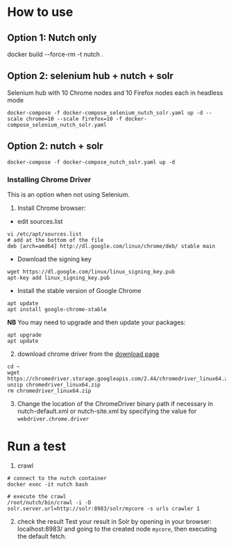 # How to use
## Option 1: Nutch only
docker build --force-rm  -t nutch .

## Option 2:  selenium hub + nutch + solr
Selenium hub with 10 Chrome nodes and 10 Firefox nodes each in headless mode
```
docker-compose -f docker-compose_selenium_nutch_solr.yaml up -d --scale chrome=10 --scale firefox=10 -f docker-compose_selenium_nutch_solr.yaml
```
## Option 2: nutch + solr

```
docker-compose -f docker-compose_nutch_solr.yaml up -d
```

### Installing Chrome Driver

This is an option when not using Selenium.

1) Install Chrome browser:
* edit sources.list

```
vi /etc/apt/sources.list
# add at the bottom of the file
deb [arch=amd64] http://dl.google.com/linux/chrome/deb/ stable main
```

* Download the signing key
```
wget https://dl.google.com/linux/linux_signing_key.pub
apt-key add linux_signing_key.pub
```

* Install the stable version of Google Chrome
```
apt update
apt install google-chrome-stable
```

**NB**
You may need to upgrade and then update your packages:
```
apt upgrade
apt update
```

2) download chrome driver from the [download page](http://chromedriver.chromium.org/downloads)
```
cd ~
wget https://chromedriver.storage.googleapis.com/2.44/chromedriver_linux64.zip
unzip chromedriver_linux64.zip
rm chromedriver_linux64.zip
```
3) Change the location of the ChromeDriver binary path if necessary in nutch-default.xml or nutch-site.xml by specifying
the value for `webdriver.chrome.driver`

# Run a test
1) crawl
```
# connect to the nutch container
docker exec -it nutch bash

# execute the crawl
/root/nutch/bin/crawl -i -D solr.server.url=http://solr:8983/solr/mycore -s urls crawler 1
```

2) check the result
Test your result in Solr by opening in your browser:
localhost:8983/
and going to the created node `mycore`, then executing the default fetch.
